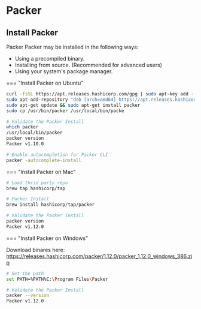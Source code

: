 # Packer

## Install Packer
Packer Packer may be installed in the following ways:

- Using a precompiled binary.
- Installing from source. (Recommended for advanced users)
- Using your system's package manager.

=== "Install Packer on Ubuntu"
```bash
curl -fsSL https://apt.releases.hashicorp.com/gpg | sudo apt-key add -
sudo apt-add-repository "deb [arch=amd64] https://apt.releases.hashicorp.com $(lsb_release -cs) main"
sudo apt-get update && sudo apt-get install packer
sudo cp /usr/bin/packer /usr/local/bin/packe

# Validate the Packer Install
which packer
/usr/local/bin/packer
packer version
Packer v1.10.0

# Enable autocompletion for Packer CLI
packer -autocomplete-install
```

=== "Install Packer on Mac"

```bash
# Load thrid party repo
brew tap hashicorp/tap

# Packer Install
brew install hashicorp/tap/packer

# Validate the Packer Install
packer version
Packer v1.12.0
```

=== "Install Packer on Windows"

Download binares here: 
https://releases.hashicorp.com/packer/1.12.0/packer_1.12.0_windows_386.zip

```bash
# Set the path 
set PATH=%PATH%C:\Program Files\Packer

# Validate the Packer Install
packer --version
Packer v1.12.0
```
